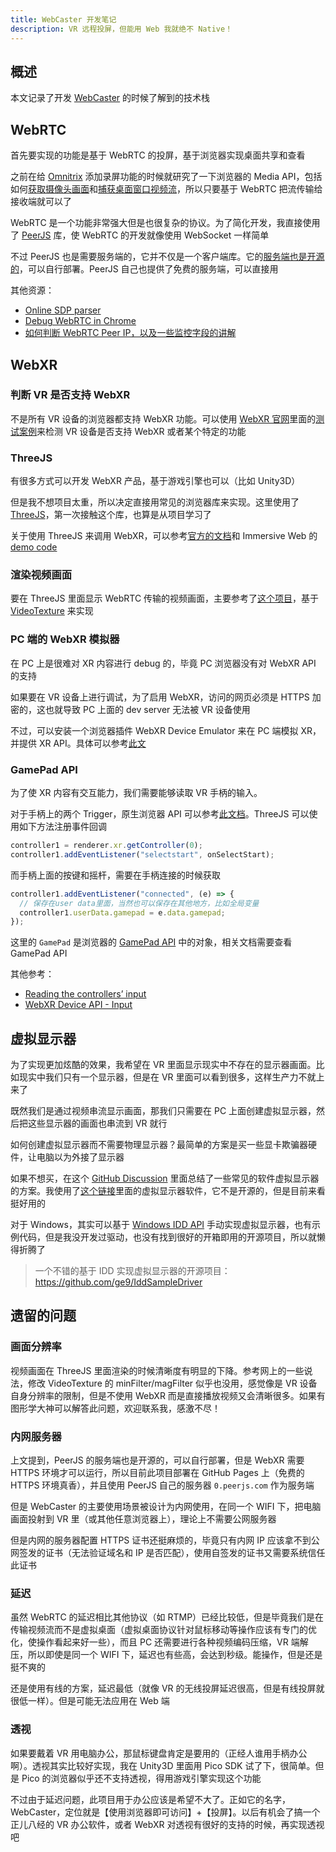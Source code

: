 ```yaml
---
title: WebCaster 开发笔记
description: VR 远程投屏，但能用 Web 我就绝不 Native！
---
```


## 概述

本文记录了开发 [WebCaster](https://github.com/DiscreteTom/WebCaster) 的时候了解到的技术栈

## WebRTC

首先要实现的功能是基于 WebRTC 的投屏，基于浏览器实现桌面共享和查看

之前在给 [Omnitrix](https://discretetom.github.io/Omnitrix/) 添加录屏功能的时候就研究了一下浏览器的 Media API，包括如何[获取摄像头画面](https://developer.mozilla.org/en-US/docs/Web/API/MediaDevices/getUserMedia)和[捕获桌面窗口视频流](https://developer.mozilla.org/en-US/docs/Web/API/MediaDevices/getDisplayMedia)，所以只要基于 WebRTC 把流传输给接收端就可以了

WebRTC 是一个功能非常强大但是也很复杂的协议。为了简化开发，我直接使用了 [PeerJS](https://peerjs.com/) 库，使 WebRTC 的开发就像使用 WebSocket 一样简单

不过 PeerJS 也是需要服务端的，它并不仅是一个客户端库。它的[服务端也是开源的](https://github.com/peers/peerjs-server)，可以自行部署。PeerJS 自己也提供了免费的服务端，可以直接用

其他资源：

- [Online SDP parser](https://wrtc.dev/sdp-transform/index.html)
- [Debug WebRTC in Chrome](chrome://webrtc-internals)
- [如何判断 WebRTC Peer IP，以及一些监控字段的讲解](https://testrtc.com/find-webrtc-active-connection/)

## WebXR

### 判断 VR 是否支持 WebXR

不是所有 VR 设备的浏览器都支持 WebXR 功能。可以使用 [WebXR 官网](https://immersiveweb.dev/)里面的[测试案例](https://immersive-web.github.io/webxr-samples/)来检测 VR 设备是否支持 WebXR 或者某个特定的功能

### ThreeJS

有很多方式可以开发 WebXR 产品，基于游戏引擎也可以（比如 Unity3D）

但是我不想项目太重，所以决定直接用常见的浏览器库来实现。这里使用了[ThreeJS](https://threejs.org)，第一次接触这个库，也算是从项目学习了

关于使用 ThreeJS 来调用 WebXR，可以参考[官方的文档](https://threejs.org/docs/#manual/en/introduction/How-to-create-VR-content)和 Immersive Web 的[demo code](https://immersiveweb.dev/#three.js)

### 渲染视频画面

要在 ThreeJS 里面显示 WebRTC 传输的视频画面，主要参考了[这个项目](https://github.com/AidanNelson/threejs-webrtc)，基于 [VideoTexture](https://threejs.org/docs/#api/en/textures/VideoTexture) 来实现

### PC 端的 WebXR 模拟器

在 PC 上是很难对 XR 内容进行 debug 的，毕竟 PC 浏览器没有对 WebXR API 的支持

如果要在 VR 设备上进行调试，为了启用 WebXR，访问的网页必须是 HTTPS 加密的，这也就导致 PC 上面的 dev server 无法被 VR 设备使用

不过，可以安装一个浏览器插件 WebXR Device Emulator 来在 PC 端模拟 XR，并提供 XR API。具体可以参考[此文](https://blog.mozvr.com/webxr-emulator-extension/)

### GamePad API

为了使 XR 内容有交互能力，我们需要能够读取 VR 手柄的输入。

对于手柄上的两个 Trigger，原生浏览器 API 可以参考[此文档](https://developer.mozilla.org/en-US/docs/Web/API/XRInputSourceEvent)。ThreeJS 可以使用如下方法注册事件回调

```js
controller1 = renderer.xr.getController(0);
controller1.addEventListener("selectstart", onSelectStart);
```

而手柄上面的按键和摇杆，需要在手柄连接的时候获取

```js
controller1.addEventListener("connected", (e) => {
  // 保存在user data里面，当然也可以保存在其他地方，比如全局变量
  controller1.userData.gamepad = e.data.gamepad;
});
```

这里的 `GamePad` 是浏览器的 [GamePad API](https://developer.mozilla.org/en-US/docs/Web/API/Gamepad) 中的对象，相关文档需要查看 GamePad API

其他参考：

- [Reading the controllers’ input](https://beprosto.me/webxr-tutorial/tutorial8.html)
- [WebXR Device API - Input](https://immersive-web.github.io/webxr/input-explainer.html)

## 虚拟显示器

为了实现更加炫酷的效果，我希望在 VR 里面显示现实中不存在的显示器画面。比如现实中我们只有一个显示器，但是在 VR 里面可以看到很多，这样生产力不就上来了

既然我们是通过视频串流显示画面，那我们只需要在 PC 上面创建虚拟显示器，然后把这些显示器的画面也串流到 VR 就行

如何创建虚拟显示器而不需要物理显示器？最简单的方案是买一些显卡欺骗器硬件，让电脑以为外接了显示器

如果不想买，在这个 [GitHub Discussion](https://github.com/pavlobu/deskreen/discussions/86) 里面总结了一些常见的软件虚拟显示器的方案。我使用了[这个链接](https://www.amyuni.com/forum/viewtopic.php?t=3030)里面的虚拟显示器软件，它不是开源的，但是目前来看挺好用的

对于 Windows，其实可以基于 [Windows IDD API](https://docs.microsoft.com/en-us/windows-hardware/drivers/display/indirect-display-driver-model-overview) 手动实现虚拟显示器，也有示例代码，但是我没开发过驱动，也没有找到很好的开箱即用的开源项目，所以就懒得折腾了

> 一个不错的基于 IDD 实现虚拟显示器的开源项目：https://github.com/ge9/IddSampleDriver

## 遗留的问题

### 画面分辨率

视频画面在 ThreeJS 里面渲染的时候清晰度有明显的下降。参考网上的一些说法，修改 VideoTexture 的 minFilter/magFilter 似乎也没用，感觉像是 VR 设备自身分辨率的限制，但是不使用 WebXR 而是直接播放视频又会清晰很多。如果有图形学大神可以解答此问题，欢迎联系我，感激不尽！

### 内网服务器

上文提到，PeerJS 的服务端也是开源的，可以自行部署，但是 WebXR 需要 HTTPS 环境才可以运行，所以目前此项目部署在 GitHub Pages 上（免费的 HTTPS 环境真香），并且使用 PeerJS 自己的服务器 `0.peerjs.com` 作为服务端

但是 WebCaster 的主要使用场景被设计为内网使用，在同一个 WIFI 下，把电脑画面投射到 VR 里（或其他任意浏览器上），理论上不需要公网服务器

但是内网的服务器配置 HTTPS 证书还挺麻烦的，毕竟只有内网 IP 应该拿不到公网签发的证书（无法验证域名和 IP 是否匹配），使用自签发的证书又需要系统信任此证书

### 延迟

虽然 WebRTC 的延迟相比其他协议（如 RTMP）已经比较低，但是毕竟我们是在传输视频流而不是虚拟桌面（虚拟桌面协议针对鼠标移动等操作应该有专门的优化，使操作看起来好一些），而且 PC 还需要进行各种视频编码压缩，VR 端解压，所以即使是同一个 WIFI 下，延迟也有些高，会达到秒级。能操作，但是还是挺不爽的

还是使用有线的方案，延迟最低（就像 VR 的无线投屏延迟很高，但是有线投屏就很低一样）。但是可能无法应用在 Web 端

### 透视

如果要戴着 VR 用电脑办公，那鼠标键盘肯定是要用的（正经人谁用手柄办公啊）。透视其实比较好实现，我在 Unity3D 里面用 Pico SDK 试了下，很简单。但是 Pico 的浏览器似乎还不支持透视，得用游戏引擎实现这个功能

不过由于延迟问题，此项目用于办公应该是希望不大了。正如它的名字，WebCaster，定位就是【使用浏览器即可访问】+【投屏】。以后有机会了搞一个正儿八经的 VR 办公软件，或者 WebXR 对透视有很好的支持的时候，再实现透视吧
